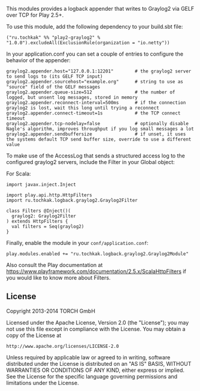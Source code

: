 This modules provides a logback appender that writes to Graylog2 via GELF over TCP for Play 2.5+.

To use this module, add the following dependency to your build.sbt file:

    ("ru.tochkak" %% "play2-graylog2" % "1.0.0").excludeAll(ExclusionRule(organization = "io.netty"))

In your application.conf you can set a couple of entries to configure the behavior of the appender:

    graylog2.appender.host="127.0.0.1:12201"        # the graylog2 server to send logs to (its GELF TCP input)
    graylog2.appender.sourcehost="example.org"      # string to use as "source" field of the GELF messages
    graylog2.appender.queue-size=512                # the number of logged, but unsent log messages, stored in memory
    graylog2.appender.reconnect-interval=500ms      # if the connection graylog2 is lost, wait this long until trying a reconnect
    graylog2.appender.connect-timeout=1s            # the TCP connect timeout
    graylog2.appender.tcp-nodelay=false             # optionally disable Nagle's algorithm, improves throughput if you log small messages a lot
    graylog2.appender.sendbuffersize                # if unset, it uses the systems default TCP send buffer size, override to use a different value

To make use of the AccessLog that sends a structured access log to the configured graylog2 servers, include the Filter in your Global object:

For Scala:

    import javax.inject.Inject

    import play.api.http.HttpFilters
    import ru.tochkak.logback.graylog2.Graylog2Filter

    class Filters @Inject()(
      graylog2: Graylog2Filter
    ) extends HttpFilters {
      val filters = Seq(graylog2)
    }

Finally, enable the module in your `conf/application.conf`:

    play.modules.enabled += "ru.tochkak.logback.graylog2.Graylog2Module"

Also consult the Play documentation at https://www.playframework.com/documentation/2.5.x/ScalaHttpFilters if you would like to know more about Filters.


License
-------

Copyright 2013-2014 TORCH GmbH

Licensed under the Apache License, Version 2.0 (the "License");
you may not use this file except in compliance with the License.
You may obtain a copy of the License at

    http://www.apache.org/licenses/LICENSE-2.0

Unless required by applicable law or agreed to in writing, software
distributed under the License is distributed on an "AS IS" BASIS,
WITHOUT WARRANTIES OR CONDITIONS OF ANY KIND, either express or implied.
See the License for the specific language governing permissions and
limitations under the License.
